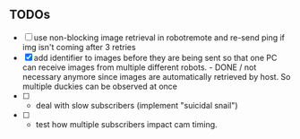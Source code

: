 ## TODOs

- [ ] use non-blocking image retrieval in robotremote and re-send ping if img isn't coming after 3 retries
- [x] add identifier to images before they are being sent so that one PC can receive images from multiple different robots. - DONE / not necessary anymore since images are automatically retrieved by host. So multiple duckies can be observed at once
- [ ] - deal with slow subscribers (implement "suicidal snail")
- [ ] - test how multiple subscribers impact cam timing.




